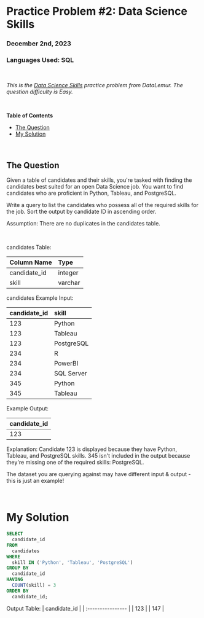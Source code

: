 # **Practice Problem #2: Data Science Skills**
### December 2nd, 2023
### Languages Used: SQL

<br>

*This is the [Data Science Skills]([https://datalemur.com/questions/matching-skills]) practice problem from DataLemur. The question difficulty is Easy.*

<br>

**Table of Contents**

-   [The Question](#the-question)
-   [My Solution](#my-solution)
  
<br>

## The Question

Given a table of candidates and their skills, you're tasked with finding the candidates best suited for an open Data Science job. You want to find candidates who are proficient in Python, Tableau, and PostgreSQL.

Write a query to list the candidates who possess all of the required skills for the job. Sort the output by candidate ID in ascending order.

Assumption: There are no duplicates in the candidates table.

<br>

candidates Table:

| Column Name           | Type                     | 
| :----------------     | :----------              | 
| candidate_id          |   integer                | 
| skill                 |   varchar                | 


candidates Example Input:

| candidate_id          | skill                    | 
| :----------------     | :----------              | 
| 123	                  |   Python                 | 
| 123	                  |   Tableau                | 
| 123	                  |   PostgreSQL             | 
| 234                   |   R	                     | 
| 234	                  |   PowerBI                | 
| 234	                  |   SQL Server             | 
| 345	                  |   Python                 | 
| 345	                  |   Tableau                | 

Example Output:

| candidate_id          |
| :----------------     | 
| 123                   | 


Explanation:
Candidate 123 is displayed because they have Python, Tableau, and PostgreSQL skills. 345 isn't included in the output because they're missing one of the required skills: PostgreSQL.

The dataset you are querying against may have different input & output - this is just an example!

<br>

# My Solution

``` SQL
SELECT 
  candidate_id
FROM 
  candidates
WHERE
  skill IN ('Python', 'Tableau', 'PostgreSQL')
GROUP BY
  candidate_id
HAVING
  COUNT(skill) = 3
ORDER BY
  candidate_id;
```

Output Table:
| candidate_id          |
| :----------------     | 
| 123                   | 
| 147                   |
